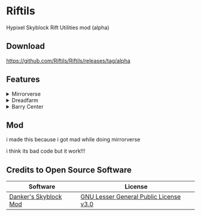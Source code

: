 # Riftils

Hypixel Skyblock Rift Utilities mod (alpha)

## Download

https://github.com/Riftils/Riftils/releases/tag/alpha

## Features

</details><details><summary>Mirrorverse</summary>
  
  ##### Lava
  - Render outlines on real stone 
  ##### Craft axe
  - Render entities in mirror
  ##### Fake block
  - Render outlines on real blocks
  ##### Jump
  - Render outlines on invisible blocks
  - Render original block
  <img src="https://github.com/Riftils/Riftils/assets/134161899/617dbc1a-db6c-4f63-8700-8d662c45fe49" width="640" height="360">
  
</details><details><summary>Dreadfarm</summary>
  
  - Outline on red mushroom
  
</details><details><summary>Barry Center</summary>
  
  - Show real answer
  
</details>

## Mod

i made this because i got mad while doing mirrorverse

i think its bad code but it work!!!

## Credits to Open Source Software

Software | License
------------ | -------------
[Danker's Skyblock Mod](https://github.com/bowser0000/SkyblockMod) | [GNU Lesser General Public License v3.0](https://github.com/bowser0000/SkyblockMod/blob/master/COPYING)
